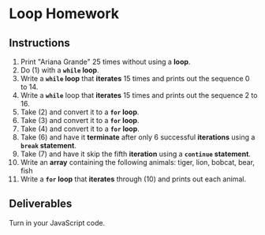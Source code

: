 # Loop Homework

## Instructions

1. Print "Ariana Grande" 25 times without using a **loop**.
2. Do (1) with a **`while` loop**.
3. Write a **`while` loop** that **iterates** 15 times and prints out the sequence 0 to 14.
4. Write a **`while`** loop that **iterates** 15 times and prints out the sequence 2 to 16.
5. Take (2) and convert it to a **`for` loop**.
6. Take (3) and convert it to a **`for` loop**.
7. Take (4) and convert it to a **`for` loop**.
8. Take (6) and have it **terminate** after only 6 successful **iterations** using a **`break` statement**.
9. Take (7) and have it skip the fifth **iteration** using a **`continue` statement**.
10. Write an **array** containing the following animals: tiger, lion, bobcat, bear, fish
11. Write a **`for` loop** that **iterates** through (10) and prints out each animal.

## Deliverables

Turn in your JavaScript code.

